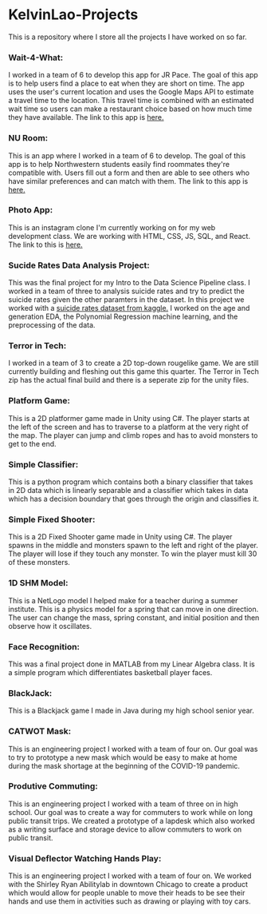 # KelvinLao-Projects
This is a repository where I store all the projects I have worked on so far.

### Wait-4-What:
I worked in a team of 6 to develop this app for JR Pace. The goal of this app is to help users find a place to eat when they are short on time. The app uses the user's current location and uses the Google Maps API to estimate a travel time to the location. This travel time is combined with an estimated wait time so users can make a restaurant choice based on how much time they have available. The link to this app is [here.](https://jr-pace.web.app/)

### NU Room:
This is an app where I worked in a team of 6 to develop. The goal of this app is to help Northwestern students easily find roommates they're compatible with. Users fill out a form and then are able to see others who have similar preferences and can match with them. The link to this app is [here.](https://nu-room-92e71.web.app/)

### Photo App:
This is an instagram clone I'm currently working on for my web development class. We are working with HTML, CSS, JS, SQL, and React.
The link to this is [here.](https://photo-app-kelvin.herokuapp.com/)

### Sucide Rates Data Analysis Project:
This was the final project for my Intro to the Data Science Pipeline class. I worked in a team of three to analysis suicide rates and try to predict the suicide rates given the other paramters in the dataset. In this project we worked with a [suicide rates dataset from kaggle.](https://www.kaggle.com/russellyates88/suicide-rates-overview-1985-to-2016) I worked on the age and generation EDA, the Polynomial Regression machine learning, and the preprocessing of the data.

### Terror in Tech:
I worked in a team of 3 to create a 2D top-down rougelike game. We are still currently building and fleshing out this game this quarter. The Terror in Tech zip has the actual final build and there is a seperate zip for the unity files.

### Platform Game:
This is a 2D platformer game made in Unity using C#. The player starts at the left of the screen and has to traverse to a platform at the very right of the map. 
The player can jump and climb ropes and has to avoid monsters to get to the end.

### Simple Classifier:
This is a python program which contains both a binary classifier that takes in 2D data which is linearly separable and a  classifier which takes in data which has a decision boundary that goes through the origin and classifies it.

### Simple Fixed Shooter:
This is a 2D Fixed Shooter game made in Unity using C#. The player spawns in the middle and monsters spawn to the left and right of the player. The player will lose if they touch any monster. To win the player must kill 30 of these monsters.

### 1D SHM Model:
This is a NetLogo model I helped make for a teacher during a summer institute. This is a physics model for a spring that can move in one direction. The user can change the mass, spring constant, and initial position and then observe how it oscillates.

### Face Recognition:
This was a final project done in MATLAB from my Linear Algebra class. It is a simple program which differentiates basketball player faces.

### BlackJack:
This is a Blackjack game I made in Java during my high school senior year.

### CATWOT Mask:
This is an engineering project I worked with a team of four on. Our goal was to try to prototype a new mask which would be easy to make at home during the mask shortage at the beginning of the COVID-19 pandemic.

### Produtive Commuting:
This is an engineering project I worked with a team of three on in high school. Our goal was to create a way for commuters to work while on long public transit trips. We created a prototype of a lapdesk which also worked as a writing surface and storage device to allow commuters to work on public transit.

### Visual Deflector Watching Hands Play:
This is an engineering project I worked with a team of four on. We worked with the Shirley Ryan Abilitylab in downtown Chicago to create a product which would allow for people unable to move their heads to be see their hands and use them in activities such as drawing or playing with toy cars. 
